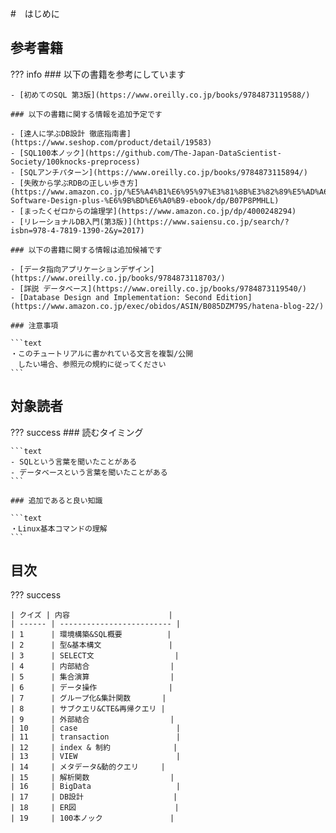 #　はじめに

## 参考書籍

??? info
    ### 以下の書籍を参考にしています

    - [初めてのSQL 第3版](https://www.oreilly.co.jp/books/9784873119588/)

    ### 以下の書籍に関する情報を追加予定です

    - [達人に学ぶDB設計 徹底指南書](https://www.seshop.com/product/detail/19583)
    - [SQL100本ノック](https://github.com/The-Japan-DataScientist-Society/100knocks-preprocess)
    - [SQLアンチパターン](https://www.oreilly.co.jp/books/9784873115894/)
    - [失敗から学ぶRDBの正しい歩き方](https://www.amazon.co.jp/%E5%A4%B1%E6%95%97%E3%81%8B%E3%82%89%E5%AD%A6%E3%81%B6RDB%E3%81%AE%E6%AD%A3%E3%81%97%E3%81%84%E6%AD%A9%E3%81%8D%E6%96%B9-Software-Design-plus-%E6%9B%BD%E6%A0%B9-ebook/dp/B07P8PMHLL)
    - [まったくゼロからの論理学](https://www.amazon.co.jp/dp/4000248294)
    - [リレーショナルDB入門(第3版)](https://www.saiensu.co.jp/search/?isbn=978-4-7819-1390-2&y=2017)
    
    ### 以下の書籍に関する情報は追加候補です

    - [データ指向アプリケーションデザイン](https://www.oreilly.co.jp/books/9784873118703/)
    - [詳説 データベース](https://www.oreilly.co.jp/books/9784873119540/)
    - [Database Design and Implementation: Second Edition](https://www.amazon.co.jp/exec/obidos/ASIN/B085DZM79S/hatena-blog-22/)
    
    ### 注意事項

    ```text
    ・このチュートリアルに書かれている文言を複製/公開
    　したい場合、参照元の規約に従ってください
    ```

## 対象読者

??? success
    ### 読むタイミング

    ```text
    - SQLという言葉を聞いたことがある
    - データベースという言葉を聞いたことがある
    ```

    ### 追加であると良い知識

    ```text
    ・Linux基本コマンドの理解
    ```

## 目次

??? success

    | クイズ | 内容                      |
    | ------ | ------------------------- |
    | 1      | 環境構築&SQL概要          |
    | 2      | 型&基本構文               |
    | 3      | SELECT文                  |
    | 4      | 内部結合                  |
    | 5      | 集合演算                  |
    | 6      | データ操作                |
    | 7      | グループ化&集計関数       |
    | 8      | サブクエリ&CTE&再帰クエリ |
    | 9      | 外部結合                  |
    | 10     | case                      |
    | 11     | transaction               |
    | 12     | index & 制約              |
    | 13     | VIEW                      |
    | 14     | メタデータ&動的クエリ     |
    | 15     | 解析関数                  |
    | 16     | BigData                   |
    | 17     | DB設計                    |
    | 18     | ER図                      |
    | 19     | 100本ノック               |